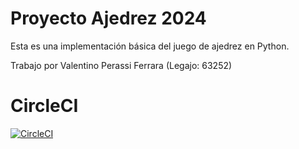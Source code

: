 # Proyecto Ajedrez 2024

Esta es una implementación básica del juego de ajedrez en Python.



Trabajo por Valentino Perassi Ferrara (Legajo: 63252)

# CircleCI
[![CircleCI](https://dl.circleci.com/status-badge/img/gh/um-computacion-tm/ajedrez-2024-v-perassiferrara/tree/main.svg?style=svg)](https://dl.circleci.com/status-badge/redirect/gh/um-computacion-tm/ajedrez-2024-v-perassiferrara/tree/main)